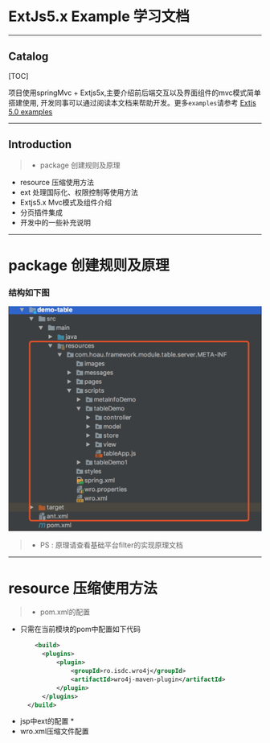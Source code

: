 # ExtJs5.x Example 学习文档
-------
## Catalog

[TOC]

项目使用springMvc + Extjs5x,主要介绍前后端交互以及界面组件的mvc模式简单搭建使用,
开发同事可以通过阅读本文档来帮助开发。更多`examples`请参考 [Extjs 5.0 examples](http://examples.sencha.com/extjs/5.0.0/examples/kitchensink/)

----
## Introduction
>* package 创建规则及原理
* resource 压缩使用方法
* ext 处理国际化、权限控制等使用方法
* Extjs5.x Mvc模式及组件介绍
* 分页插件集成
* 开发中的一些补充说明

----
# package 创建规则及原理
### 结构如下图
![image](images/package.png)
  >* PS : 原理请查看基础平台filter的实现原理文档

----
# resource 压缩使用方法
>* pom.xml的配置
  * 只需在当前模块的pom中配置如下代码
    ```xml
	    <build>
	      <plugins>
	          <plugin>
	              <groupId>ro.isdc.wro4j</groupId>
	              <artifactId>wro4j-maven-plugin</artifactId>
	          </plugin>
	      </plugins>
	  </build>
    ```
* jsp中ext的配置
  *
* wro.xml压缩文件配置
